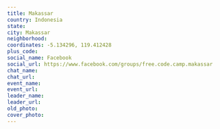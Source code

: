 ```yaml
---
title: Makassar
country: Indonesia
state: 
city: Makassar
neighborhood: 
coordinates: -5.134296, 119.412428
plus_code:
social_name: Facebook
social_url: https://www.facebook.com/groups/free.code.camp.makassar
chat_name:
chat_url:
event_name:
event_url:
leader_name:
leader_url:
old_photo: 
cover_photo:
---
```

